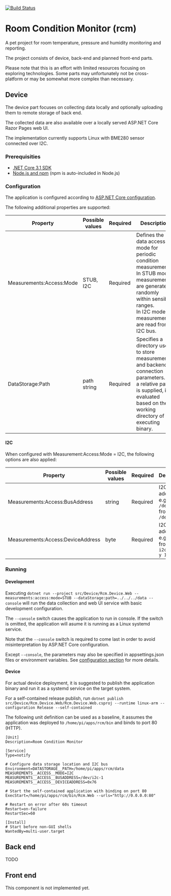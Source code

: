 [![Build Status](https://dev.azure.com/zdenek-jelinek/home-room-condition-monitor/_apis/build/status/zdenek-jelinek.home-room-condition-monitor?branchName=master)](https://dev.azure.com/zdenek-jelinek/home-room-condition-monitor/_build/latest?definitionId=1&branchName=master)

# Room Condition Monitor (rcm)
A pet project for room temperature, pressure and humidity monitoring and reporting.

The project consists of device, back-end and planned front-end parts.

Please note that this is an effort with limited resources focusing on exploring technologies.
Some parts may unfortunately not be cross-platform or may be somewhat more complex than necessary.

## Device
The device part focuses on collecting data locally and optionally uploading them to remote storage of back end.

The collected data are also available over a locally served ASP.NET Core Razor Pages web UI.

The implementation currently supports Linux with BME280 sensor connected over I2C.

### Prerequisities
* [.NET Core 3.1 SDK](https://dotnet.microsoft.com/download)
* [Node.js and npm](https://nodejs.org/en/) (npm is auto-included in Node.js)

### Configuration
The application is configured according to [ASP.NET Core configuration](https://docs.microsoft.com/en-us/aspnet/core/fundamentals/configuration/?view=aspnetcore-3.1).

The following additional properties are supported:

| Property | Possible values | Required | Description |
| --- | --- | --- | --- |
| Measurements:Access:Mode | STUB, I2C | Required | Defines the data access mode for periodic condition measurements.<br>In STUB mode, measurements are generated randomly within sensible ranges.<br>In I2C mode, measurements are read from I2C bus. |
| DataStorage:Path | path string | Required | Specifies a directory used to store measurements and backend connection parameters. If a relative path is supplied, it is evaluated based on the working directory of the executing binary. |


#### I2C
When configured with Measurement:Access:Mode = I2C, the following options are also applied:

| Property | Possible values | Required | Description |
| --- | --- | --- | --- |
| Measurements:Access:BusAddress | string | Required | I2C bus address, e.g. `/dev/i2c-1` from `ls /dev/*i2c*` |
| Measurements:Access:DeviceAddress | byte | Required | I2C device address, e.g. `0x76` from `i2cdetect -y 1` |

### Running
#### Development
Executing  `dotnet run --project src/Device/Rcm.Device.Web --measurements:access:mode=STUB --dataStorage:path=../../../data --console` will run the data collection and web UI service with basic development configuration.  

The `--console` switch causes the application to run in console. If the switch is omitted, the application will asume it is running as a Linux systemd service.

Note that the `--console` switch is required to come last in order to avoid misinterpretation by ASP.NET Core configuration.

Except `--console`, the parameters may also be specified in appsettings.json files or environment variables. See [configuration section](#configuration) for more details.

#### Device
For actual device deployment, it is suggested to publish the application binary and run it as a systemd service on the target system.

For a self-contained release publish, run `dotnet publish src/Device/Rcm.Device.Web/Rcm.Device.Web.csproj --runtime linux-arm --configuration Release --self-contained`

The following unit definition can be used as a baseline, it assumes the application was deployed to `/home/pi/apps/rcm/bin` and binds to port 80 (HTTP).
```
[Unit]
Description=Room Condition Monitor

[Service]
Type=notify

# Configure data storage location and I2C bus
Environment=DATASTORAGE__PATH=/home/pi/apps/rcm/data MEASUREMENTS__ACCESS__MODE=I2C MEASUREMENTS__ACCESS__BUSADDRESS=/dev/i2c-1 MEASUREMENTS__ACCESS__DEVICEADDRESS=0x76

# Start the self-contained application with binding on port 80
ExecStart=/home/pi/apps/rcm/bin/Rcm.Web --urls="http://0.0.0.0:80"

# Restart on error after 60s timeout
Restart=on-failure
RestartSec=60

[Install]
# Start before non-GUI shells
WantedBy=multi-user.target
```

## Back end
TODO

## Front end
This component is not implemented yet.
